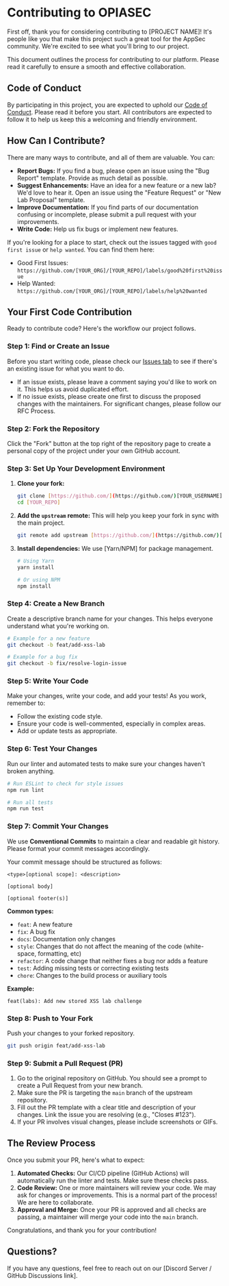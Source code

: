# Contributing to OPIASEC

First off, thank you for considering contributing to [PROJECT NAME]! It's people like you that make this project such a great tool for the AppSec community. We're excited to see what you'll bring to our project.

This document outlines the process for contributing to our platform. Please read it carefully to ensure a smooth and effective collaboration.

## Code of Conduct

By participating in this project, you are expected to uphold our [Code of Conduct](CODE_OF_CONDUCT.md). Please read it before you start. All contributors are expected to follow it to help us keep this a welcoming and friendly environment.

## How Can I Contribute?

There are many ways to contribute, and all of them are valuable. You can:

* **Report Bugs:** If you find a bug, please open an issue using the "Bug Report" template. Provide as much detail as possible.
* **Suggest Enhancements:** Have an idea for a new feature or a new lab? We'd love to hear it. Open an issue using the "Feature Request" or "New Lab Proposal" template.
* **Improve Documentation:** If you find parts of our documentation confusing or incomplete, please submit a pull request with your improvements.
* **Write Code:** Help us fix bugs or implement new features.

If you're looking for a place to start, check out the issues tagged with `good first issue` or `help wanted`. You can find them here:

* Good First Issues: `https://github.com/[YOUR_ORG]/[YOUR_REPO]/labels/good%20first%20issue`
* Help Wanted: `https://github.com/[YOUR_ORG]/[YOUR_REPO]/labels/help%20wanted`

## Your First Code Contribution

Ready to contribute code? Here's the workflow our project follows.

### Step 1: Find or Create an Issue

Before you start writing code, please check our [Issues tab](https://github.com/[YOUR_ORG]/[YOUR_REPO]/issues) to see if there's an existing issue for what you want to do.

* If an issue exists, please leave a comment saying you'd like to work on it. This helps us avoid duplicated effort.
* If no issue exists, please create one first to discuss the proposed changes with the maintainers. For significant changes, please follow our RFC Process.

### Step 2: Fork the Repository

Click the "Fork" button at the top right of the repository page to create a personal copy of the project under your own GitHub account.

### Step 3: Set Up Your Development Environment

1.  **Clone your fork:**
    ```bash
    git clone [https://github.com/](https://github.com/)[YOUR_USERNAME]/[YOUR_REPO].git
    cd [YOUR_REPO]
    ```

2.  **Add the `upstream` remote:** This will help you keep your fork in sync with the main project.
    ```bash
    git remote add upstream [https://github.com/](https://github.com/)[YOUR_ORG]/[YOUR_REPO].git
    ```

3.  **Install dependencies:** We use [Yarn/NPM] for package management.
    ```bash
    # Using Yarn
    yarn install

    # Or using NPM
    npm install
    ```

### Step 4: Create a New Branch

Create a descriptive branch name for your changes. This helps everyone understand what you're working on.

```bash
# Example for a new feature
git checkout -b feat/add-xss-lab

# Example for a bug fix
git checkout -b fix/resolve-login-issue
````

### Step 5: Write Your Code

Make your changes, write your code, and add your tests\! As you work, remember to:

  * Follow the existing code style.
  * Ensure your code is well-commented, especially in complex areas.
  * Add or update tests as appropriate.

### Step 6: Test Your Changes

Run our linter and automated tests to make sure your changes haven't broken anything.

```bash
# Run ESLint to check for style issues
npm run lint

# Run all tests
npm run test
```

### Step 7: Commit Your Changes

We use **Conventional Commits** to maintain a clear and readable git history. Please format your commit messages accordingly.

Your commit message should be structured as follows:

```
<type>[optional scope]: <description>

[optional body]

[optional footer(s)]
```

**Common types:**

  * `feat`: A new feature
  * `fix`: A bug fix
  * `docs`: Documentation only changes
  * `style`: Changes that do not affect the meaning of the code (white-space, formatting, etc)
  * `refactor`: A code change that neither fixes a bug nor adds a feature
  * `test`: Adding missing tests or correcting existing tests
  * `chore`: Changes to the build process or auxiliary tools

**Example:**

```
feat(labs): Add new stored XSS lab challenge
```

### Step 8: Push to Your Fork

Push your changes to your forked repository.

```bash
git push origin feat/add-xss-lab
```

### Step 9: Submit a Pull Request (PR)

1.  Go to the original repository on GitHub. You should see a prompt to create a Pull Request from your new branch.
2.  Make sure the PR is targeting the `main` branch of the upstream repository.
3.  Fill out the PR template with a clear title and description of your changes. Link the issue you are resolving (e.g., "Closes \#123").
4.  If your PR involves visual changes, please include screenshots or GIFs.

## The Review Process

Once you submit your PR, here's what to expect:

1.  **Automated Checks:** Our CI/CD pipeline (GitHub Actions) will automatically run the linter and tests. Make sure these checks pass.
2.  **Code Review:** One or more maintainers will review your code. We may ask for changes or improvements. This is a normal part of the process\! We are here to collaborate.
3.  **Approval and Merge:** Once your PR is approved and all checks are passing, a maintainer will merge your code into the `main` branch.

Congratulations, and thank you for your contribution\!

## Questions?

If you have any questions, feel free to reach out on our [Discord Server / GitHub Discussions link].